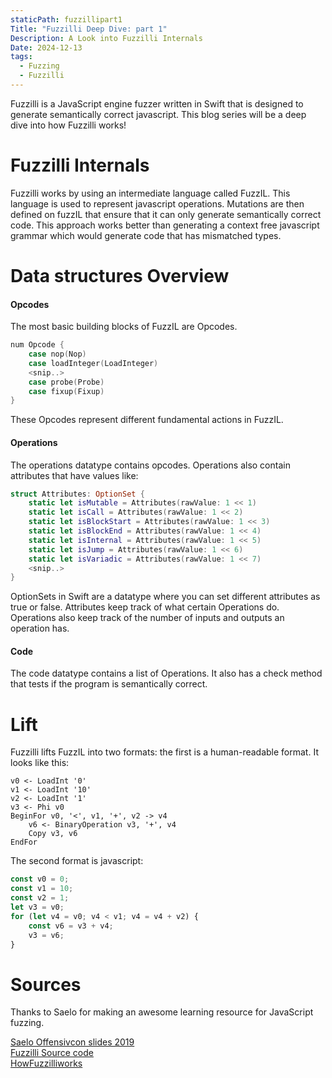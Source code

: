 ```yaml
---
staticPath: fuzzillipart1
Title: "Fuzzilli Deep Dive: part 1"
Description: A Look into Fuzzilli Internals
Date: 2024-12-13
tags:
  - Fuzzing
  - Fuzzilli
---
```

Fuzzilli is a JavaScript engine fuzzer written in Swift that is designed to generate semantically correct javascript. This blog series will be a deep dive into how Fuzzilli works!

# Fuzzilli Internals

Fuzzilli works by using an intermediate language called FuzzIL. This language is used to represent javascript operations. Mutations are then defined on fuzzIL that ensure that it can only generate semantically correct code. This approach works better than generating a context free javascript grammar which would generate code that has mismatched types.

# Data structures Overview

#### Opcodes

The most basic building blocks of FuzzIL are Opcodes.

```swift
num Opcode {
    case nop(Nop)
    case loadInteger(LoadInteger)
	<snip..>
    case probe(Probe)
    case fixup(Fixup)
}
```

These Opcodes represent different fundamental actions in FuzzIL.

#### Operations

The operations datatype contains opcodes. Operations also contain attributes that have values like:

```swift
struct Attributes: OptionSet {
	static let isMutable = Attributes(rawValue: 1 << 1)
	static let isCall = Attributes(rawValue: 1 << 2)
	static let isBlockStart = Attributes(rawValue: 1 << 3)
	static let isBlockEnd = Attributes(rawValue: 1 << 4)
	static let isInternal = Attributes(rawValue: 1 << 5)
	static let isJump = Attributes(rawValue: 1 << 6)
	static let isVariadic = Attributes(rawValue: 1 << 7)
	<snip..>
}
```

OptionSets in Swift are a datatype where you can set different attributes as true or false. Attributes keep track of what certain Operations do. Operations also keep track of the number of inputs and outputs an operation has.


#### Code

The code datatype contains a list of Operations. It also has a check method that tests if the program is semantically correct.


# Lift

Fuzzilli lifts FuzzIL into two formats: the first is a human-readable format. It looks like this:

```
v0 <- LoadInt '0'
v1 <- LoadInt '10'
v2 <- LoadInt '1'
v3 <- Phi v0
BeginFor v0, '<', v1, '+', v2 -> v4
	v6 <- BinaryOperation v3, '+', v4
	Copy v3, v6
EndFor
```

The second format is javascript:

```js
const v0 = 0;
const v1 = 10;
const v2 = 1;
let v3 = v0;
for (let v4 = v0; v4 < v1; v4 = v4 + v2) {
	const v6 = v3 + v4;
	v3 = v6;
}
```
# Sources

Thanks to Saelo for making an awesome learning resource for JavaScript fuzzing.

[Saelo Offensivcon slides 2019](https://saelo.github.io/presentations/offensivecon_19_fuzzilli.pdf)  
[Fuzzilli Source code](https://github.com/googleprojectzero/fuzzilli)   
[HowFuzzilliworks](https://github.com/googleprojectzero/fuzzilli/blob/main/Docs/HowFuzzilliWorks.md)   
